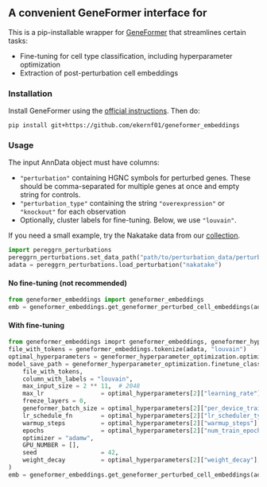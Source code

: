 ## A convenient GeneFormer interface for

This is a pip-installable wrapper for [GeneFormer](https://huggingface.co/ctheodoris/Geneformer) that streamlines certain tasks: 

- Fine-tuning for cell type classification, including hyperparameter optimization
- Extraction of post-perturbation cell embeddings 

### Installation

Install GeneFormer using the [official instructions](https://huggingface.co/ctheodoris/Geneformer#installation). Then do:

```
pip install git+https://github.com/ekernf01/geneformer_embeddings
```

### Usage

The input AnnData object must have columns:

- `"perturbation"` containing HGNC symbols for perturbed genes. These should be comma-separated for multiple genes at once and empty string for controls.
- `"perturbation_type"` containing the string `"overexpression"` or `"knockout"` for each observation
- Optionally, cluster labels for fine-tuning. Below, we use `"louvain"`. 

If you need a small example, try the Nakatake data from our [collection](https://github.com/ekernf01/perturbation_data/).

```python
import pereggrn_perturbations
pereggrn_perturbations.set_data_path("path/to/perturbation_data/perturbations")
adata = pereggrn_perturbations.load_perturbation("nakatake")
```

#### No fine-tuning (not recommended)

```python
from geneformer_embeddings import geneformer_embeddings
emb = geneformer_embeddings.get_geneformer_perturbed_cell_embeddings(adata, perturb_type = "overexpress")
```

#### With fine-tuning

```python
from geneformer_embeddings imoprt geneformer_embeddings, geneformer_hyperparameter_optimization 
file_with_tokens = geneformer_embeddings.tokenize(adata, "louvain")
optimal_hyperparameters = geneformer_hyperparameter_optimization.optimize_hyperparameters(file_with_tokens, n_cpu = 15)
model_save_path = geneformer_hyperparameter_optimization.finetune_classify(
    file_with_tokens, 
    column_with_labels = "louvain",
    max_input_size = 2 ** 11,  # 2048
    max_lr                = optimal_hyperparameters[2]["learning_rate"],
    freeze_layers = 0,
    geneformer_batch_size = optimal_hyperparameters[2]["per_device_train_batch_size"],
    lr_schedule_fn        = optimal_hyperparameters[2]["lr_scheduler_type"],
    warmup_steps          = optimal_hyperparameters[2]["warmup_steps"],
    epochs                = optimal_hyperparameters[2]["num_train_epochs"],
    optimizer = "adamw",
    GPU_NUMBER = [], 
    seed                  = 42, 
    weight_decay          = optimal_hyperparameters[2]["weight_decay"],
)
emb = geneformer_embeddings.get_geneformer_perturbed_cell_embeddings(adata, perturb_type = "overexpress")
```